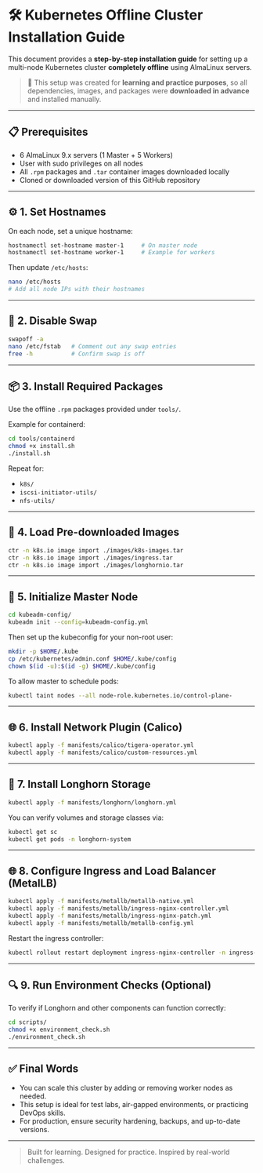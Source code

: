 
# 🛠️ Kubernetes Offline Cluster Installation Guide

This document provides a **step-by-step installation guide** for setting up a multi-node Kubernetes cluster **completely offline** using AlmaLinux servers.

> 📌 This setup was created for **learning and practice purposes**, so all dependencies, images, and packages were **downloaded in advance** and installed manually.

---

## 📋 Prerequisites

- 6 AlmaLinux 9.x servers (1 Master + 5 Workers)
- User with sudo privileges on all nodes
- All `.rpm` packages and `.tar` container images downloaded locally
- Cloned or downloaded version of this GitHub repository

---

## ⚙️ 1. Set Hostnames

On each node, set a unique hostname:

```bash
hostnamectl set-hostname master-1     # On master node
hostnamectl set-hostname worker-1     # Example for workers
```

Then update `/etc/hosts`:

```bash
nano /etc/hosts
# Add all node IPs with their hostnames
```

---

## 🧹 2. Disable Swap

```bash
swapoff -a
nano /etc/fstab   # Comment out any swap entries
free -h           # Confirm swap is off
```

---

## 📦 3. Install Required Packages

Use the offline `.rpm` packages provided under `tools/`.

Example for containerd:

```bash
cd tools/containerd
chmod +x install.sh
./install.sh
```

Repeat for:
- `k8s/`
- `iscsi-initiator-utils/`
- `nfs-utils/`

---

## 🐳 4. Load Pre-downloaded Images

```bash
ctr -n k8s.io image import ./images/k8s-images.tar
ctr -n k8s.io image import ./images/ingress.tar
ctr -n k8s.io image import ./images/longhornio.tar
```

---

## 🚀 5. Initialize Master Node

```bash
cd kubeadm-config/
kubeadm init --config=kubeadm-config.yml
```

Then set up the kubeconfig for your non-root user:

```bash
mkdir -p $HOME/.kube
cp /etc/kubernetes/admin.conf $HOME/.kube/config
chown $(id -u):$(id -g) $HOME/.kube/config
```

To allow master to schedule pods:

```bash
kubectl taint nodes --all node-role.kubernetes.io/control-plane-
```

---

## 🌐 6. Install Network Plugin (Calico)

```bash
kubectl apply -f manifests/calico/tigera-operator.yml
kubectl apply -f manifests/calico/custom-resources.yml
```

---

## 💾 7. Install Longhorn Storage

```bash
kubectl apply -f manifests/longhorn/longhorn.yml
```

You can verify volumes and storage classes via:

```bash
kubectl get sc
kubectl get pods -n longhorn-system
```

---

## 🌐 8. Configure Ingress and Load Balancer (MetalLB)

```bash
kubectl apply -f manifests/metallb/metallb-native.yml
kubectl apply -f manifests/metallb/ingress-nginx-controller.yml
kubectl apply -f manifests/metallb/ingress-nginx-patch.yml
kubectl apply -f manifests/metallb/metallb-config.yml
```

Restart the ingress controller:

```bash
kubectl rollout restart deployment ingress-nginx-controller -n ingress-nginx
```

---

## 🔍 9. Run Environment Checks (Optional)

To verify if Longhorn and other components can function correctly:

```bash
cd scripts/
chmod +x environment_check.sh
./environment_check.sh
```

---

## ✅ Final Words

- You can scale this cluster by adding or removing worker nodes as needed.
- This setup is ideal for test labs, air-gapped environments, or practicing DevOps skills.
- For production, ensure security hardening, backups, and up-to-date versions.

---

> Built for learning. Designed for practice. Inspired by real-world challenges.
